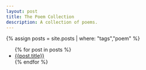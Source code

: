 ```yaml
---
layout: post
title: The Poem Collection
description: A collection of poems.
---
```


{% assign posts = site.posts | where: "tags","poem" %}
<ul>
{% for post in posts %}
<li><a href="{{post.url}}">{{post.title}}</a></li>
{% endfor %}
<ul>
